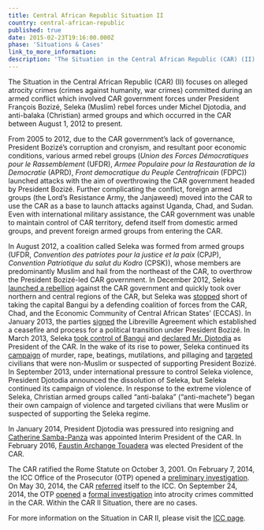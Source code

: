 ```yaml
---
title: Central African Republic Situation II
country: central-african-republic
published: true
date: 2015-02-23T19:16:00.000Z
phase: 'Situations & Cases'
link_to_more_information:
description: 'The Situation in the Central African Republic (CAR) (II) focuses on atrocity crimes (crimes against humanity, war crimes) committed during an armed conflict which involved CAR government forces under President François Bozizé, Seleka (Muslim) rebel forces under Michel Djotodia, and anti-balaka (Christian) armed groups. Within the Situation in CAR II, there are no cases, but the OTP is currently conducting a formal investigation.'
---
```



The Situation in the Central African Republic (CAR) (II) focuses on alleged atrocity crimes (crimes against humanity, war crimes) committed during an armed conflict which involved CAR government forces under President Fran&ccedil;ois Boziz&eacute;, Seleka (Muslim) rebel forces under Michel Djotodia, and anti-balaka (Christian) armed groups and which occurred in the CAR between August 1, 2012 to present. &nbsp;

From 2005 to 2012, due to the CAR government’s lack of governance, President Boziz&eacute;’s corruption and cronyism, and resultant poor economic conditions, various armed rebel groups (*Union des Forces D&eacute;mocratiques pour le Rassemblement* (UFDR), *Armee Populaire pour la Restauration de la Democratie* (APRD), *Front democratique du Peuple Centrafricain* (FDPC)) launched attacks with the aim of overthrowing the CAR government headed by President Boziz&eacute;. Further complicating the conflict, foreign armed groups (the Lord’s Resistance Army, the Janjaweed) moved into the CAR to use the CAR as a base to launch attacks against Uganda, Chad, and Sudan. Even with international military assistance, the CAR government was unable to maintain control of CAR territory, defend itself from domestic armed groups, and prevent foreign armed groups from entering the CAR.&nbsp;

In August 2012, a coalition called Seleka was formed from armed groups (UFDR, *Convention des patriotes pour la justice et la paix* (CPJP), *Convention Patriotique du salut du Kodro* (CPSK)), whose members are predominantly Muslim and hail from the northeast of the CAR, to overthrow the President Boziz&eacute;-led CAR government. In December 2012, Seleka [launched a rebellion](https://www.hrw.org/world-report/2014/country-chapters/central-african-republic) against the CAR government and quickly took over northern and central regions of the CAR, but Seleka was [stopped](http://www.nytimes.com/2013/01/03/world/africa/central-africa-on-the-brink-rebels-halt-their-advance.html)&nbsp;short of taking the capital Bangui by a defending coalition of forces from the CAR, Chad, and the Economic Community of Central African States’ (ECCAS). In January 2013, the parties [signed](http://www.nytimes.com/2013/01/12/world/africa/rebels-agree-to-cease-fire-in-central-african-republic.html) the Libreville Agreement which established a ceasefire and process for a political transition under President Boziz&eacute;. In March 2013, Seleka [took control of Bangui](http://www.nytimes.com/2013/03/25/world/africa/rebels-seize-capital-of-central-african-republic.html) and [declared Mr. Djotodia](https://www.brookings.edu/2013/04/06/what-future-for-the-central-african-republic/) as President of the CAR. In the wake of its rise to power, Seleka continued its [campaign](https://www.theguardian.com/world/2013/nov/22/central-african-republic-verge-of-genocide) of murder, rape, beatings, mutilations, and pillaging and [targeted](http://www.telegraph.co.uk/news/worldnews/africaandindianocean/centralafricanrepublic/10502752/Seleka-the-militia-terrorising-Central-African-Republics-Christian-population.html) civilians that were non-Muslim or suspected of supporting President Boziz&eacute;. In September 2013, under international pressure to control Seleka violence, President Djotodia announced the dissolution of Seleka, but Seleka continued its campaign of violence. In response to the extreme violence of Seleka, Christian armed groups called “anti-balaka” (“anti-machete”) began their own campaign of violence and targeted civilians that were Muslim or suspected of supporting the Seleka regime.

In January 2014, President Djotodia was pressured into resigning and [Catherine Samba-Panza](http://www.nytimes.com/2014/01/21/world/africa/un-body-set-to-appoint-a-monitor-for-central-african-republic.html) was appointed Interim President of the CAR. In February 2016, [Faustin Archange Touadera](http://www.nytimes.com/2016/02/22/world/africa/newly-elected-central-african-republic-leader-faces-hard-realities.html) was elected President of the CAR.

The CAR ratified the Rome Statute on October 3, 2001. On February 7, 2014, the ICC Office of the Prosecutor (OTP) opened a [preliminary investigation](https://www.icc-cpi.int/Pages/item.aspx?name=otp-statement-07-02-2014). On May 30, 2014, the CAR [referred](https://www.icc-cpi.int/iccdocs/otp/2014-05-30-CAR-referral.pdf) itself to the ICC. On September 24, 2014, the OTP [opened](https://www.icc-cpi.int/Pages/item.aspx?name=pr1043) a [formal investigation](https://www.icc-cpi.int/iccdocs/otp/Art_53_1_Report_CAR_II_24Sep14.pdf) into atrocity crimes committed in the CAR. Within the CAR II Situation, there are no cases.

For more information on the Situation in CAR II, please visit the [ICC page](https://www.icc-cpi.int/carII).